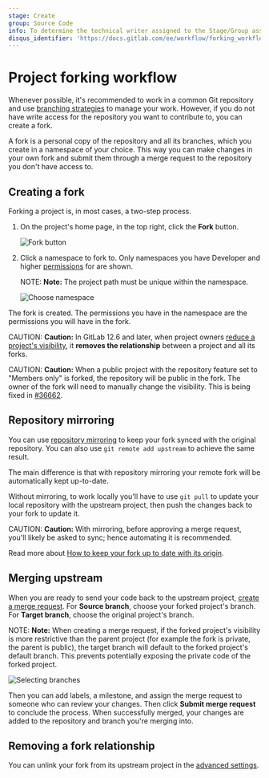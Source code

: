 ```yaml
---
stage: Create
group: Source Code
info: To determine the technical writer assigned to the Stage/Group associated with this page, see https://about.gitlab.com/handbook/engineering/ux/technical-writing/#designated-technical-writers
disqus_identifier: 'https://docs.gitlab.com/ee/workflow/forking_workflow.html'
---
```


# Project forking workflow

Whenever possible, it's recommended to work in a common Git repository and use
[branching strategies](../../../topics/gitlab_flow.md) to manage your work. However,
if you do not have write access for the repository you want to contribute to, you
can create a fork.

A fork is a personal copy of the repository and all its branches, which you create
in a namespace of your choice. This way you can make changes in your own fork and
submit them through a merge request to the repository you don't have access to.

## Creating a fork

Forking a project is, in most cases, a two-step process.

1. On the project's home page, in the top right, click the **Fork** button.

   ![Fork button](img/forking_workflow_fork_button.png)

1. Click a namespace to fork to. Only namespaces you have Developer and higher [permissions](../../permissions.md) for are shown.

   NOTE: **Note:**
   The project path must be unique within the namespace.

   ![Choose namespace](img/forking_workflow_choose_namespace_v13_2.png)

The fork is created. The permissions you have in the namespace are the permissions you will have in the fork.

CAUTION: **Caution:**
In GitLab 12.6 and later, when project owners [reduce a project's visibility](../../../public_access/public_access.md#reducing-visibility),
it **removes the relationship** between a project and all its forks.

CAUTION: **Caution:**
When a public project with the repository feature set to "Members
only" is forked, the repository will be public in the fork. The owner
of the fork will need to manually change the visibility. This is being
fixed in [#36662](https://gitlab.com/gitlab-org/gitlab/-/issues/36662).

## Repository mirroring

You can use [repository mirroring](repository_mirroring.md) to keep your fork synced with the original repository. You can also use `git remote add upstream` to achieve the same result.

The main difference is that with repository mirroring your remote fork will be automatically kept up-to-date.

Without mirroring, to work locally you'll have to use `git pull` to update your local repository
with the upstream project, then push the changes back to your fork to update it.

CAUTION: **Caution:**
With mirroring, before approving a merge request, you'll likely be asked to sync; hence automating it is recommended.

Read more about [How to keep your fork up to date with its origin](https://about.gitlab.com/blog/2016/12/01/how-to-keep-your-fork-up-to-date-with-its-origin/).

## Merging upstream

When you are ready to send your code back to the upstream project,
[create a merge request](../merge_requests/creating_merge_requests.md). For **Source branch**,
choose your forked project's branch. For **Target branch**, choose the original project's branch.

NOTE: **Note:**
When creating a merge request, if the forked project's visibility is more restrictive than the parent project (for example the fork is private, the parent is public), the target branch will default to the forked project's default branch. This prevents potentially exposing the private code of the forked project.

![Selecting branches](img/forking_workflow_branch_select.png)

Then you can add labels, a milestone, and assign the merge request to someone who can review
your changes. Then click **Submit merge request** to conclude the process. When successfully merged, your
changes are added to the repository and branch you're merging into.

## Removing a fork relationship

You can unlink your fork from its upstream project in the [advanced settings](../settings/index.md#removing-a-fork-relationship).
